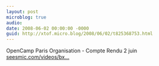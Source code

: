 ```yaml
---
layout: post
microblog: true
audio: 
date: 2008-06-02 00:00:00 -0000
guid: http://xtof.micro.blog/2008/06/02/t825368753.html
---
```

OpenCamp Paris Organisation - Compte Rendu 2 juin [seesmic.com/videos/bx...](http://seesmic.com/videos/bx543RAgwK)
